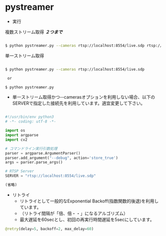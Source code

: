 # pystreamer


* 実行

複数ストリーム取得 ***２つまで***
```bash

$ python pystreamer.py --cameras rtsp://localhost:8554/live.sdp rtsp://localhost:8555/live.sdp

```

単一ストリーム取得
```bash

$ python pystreamer.py --cameras rtsp://localhost:8554/live.sdp

 or

$ python pystreamer.py

```


* 単一ストリーム取得かつ--camerasオプションを利用しない場合、以下のSERVERで指定した接続先を利用しています。適宜変更して下さい。

```python

#!/usr/bin/env python3
# -*- coding: utf-8 -*-

import os
import argparse
import cv2

# コマンドライン実行引数処理
parser = argparse.ArgumentParser()
parser.add_argument("--debug", action='store_true')
args = parser.parse_args()

# RTSP Server
SERVER = "rtsp://localhost:8554/live.sdp"

(省略)

```


* リトライ
    * リトライとして一般的なExponential Backoff(指数関数的後退)を利用しています。
    * （リトライ間隔が「倍、倍・・」になるアルゴリズム）
    * 最大遅延を60secとし、初回の再実行時間遅延を5secにしています。

```python
@retry(delay=5, backoff=2, max_delay=60)
```
